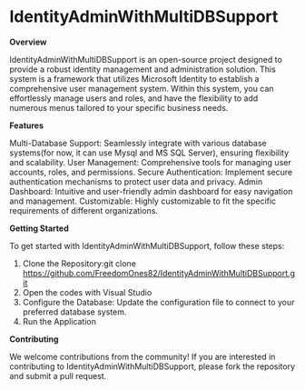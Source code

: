 # IdentityAdminWithMultiDBSupport
**Overview**  

IdentityAdminWithMultiDBSupport is an open-source project designed to provide a robust identity management and administration solution.
This system is a framework that utilizes Microsoft Identity to establish a comprehensive user management system. 
Within this system, you can effortlessly manage users and roles, and have the flexibility to add numerous menus tailored to your specific business needs.

**Features**  

Multi-Database Support: Seamlessly integrate with various database systems(for now, it can use Mysql and MS SQL Server), ensuring flexibility and scalability.
User Management: Comprehensive tools for managing user accounts, roles, and permissions.
Secure Authentication: Implement secure authentication mechanisms to protect user data and privacy.
Admin Dashboard: Intuitive and user-friendly admin dashboard for easy navigation and management.
Customizable: Highly customizable to fit the specific requirements of different organizations.

**Getting Started**  

To get started with IdentityAdminWithMultiDBSupport, follow these steps:

1. Clone the Repository:git clone https://github.com/FreedomOnes82/IdentityAdminWithMultiDBSupport.git
2. Open the codes with Visual Studio
3. Configure the Database: Update the configuration file to connect to your preferred database system.
4. Run the Application

**Contributing** 

We welcome contributions from the community! If you are interested in contributing to IdentityAdminWithMultiDBSupport, please fork the repository and submit a pull request.
